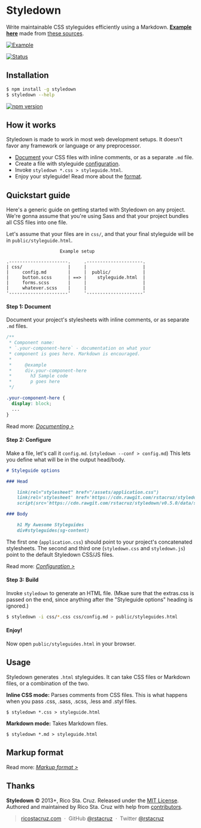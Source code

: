 Styledown
=========

Write maintainable CSS styleguides efficiently using a Markdown.
**[Example here][example]** made from [these sources][example source].

[![Example](https://cdn.rawgit.com/rstacruz/styledown/81a1d9c/examples/screenshot.png)][example]

[![Status](https://travis-ci.org/rstacruz/styledown.png?branch=master)](https://travis-ci.org/rstacruz/styledown)

Installation
------------

``` bash
$ npm install -g styledown
$ styledown --help
```

[![npm version](https://badge.fury.io/js/styledown.svg)](https://npmjs.org/package/styledown "View this project on npm")

[example]: http://cdn.rawgit.com/rstacruz/styledown/v0.5.0/examples/bootstrap/index.html
[example source]: https://github.com/rstacruz/styledown/tree/master/examples/bootstrap

How it works
------------

Styledown is made to work in most web development setups. It doesn't favor any 
framework or language or any preprocessor.

 * [Document][doc] your CSS files with inline comments, or as a separate `.md` file.
 * Create a file with styleguide [configuration][conf].
 * Invoke `styledown *.css > styleguide.html`.
 * Enjoy your styleguide! Read more about the [format][fmt].

[doc]: docs/Documenting.md
[conf]: docs/Configuration.md
[fmt]: docs/Format.md

Quickstart guide
----------------

Here's a generic guide on getting started with Styledown on any project. We're
gonna assume that you're using Sass and that your project bundles all CSS files
into one file.

Let's assume that your files are in `css/`, and that your final styleguide will
be in `public/styleguide.html`.

```
                    Example setup

.----------------------.     .---------------------.
| css/                 |     |                     |
|     config.md        |     |  public/            |
|     button.scss      | ==> |    styleguide.html  |
|     forms.scss       |     |                     |
|     whatever.scss    |     |                     |
'----------------------'     '---------------------'
```

#### Step 1: Document

Document your project's stylesheets with inline comments, or as separate `.md`
files.

```css
/**
 * Component name:
 * `.your-component-here` - documentation on what your
 * component is goes here. Markdown is encouraged.
 *
 *     @example
 *     div.your-component-here
 *       h3 Sample code
 *       p goes here
 */

.your-component-here {
  display: block;
  ...
}
```

Read more: *[Documenting >](docs/Documenting.md)*

#### Step 2: Configure

Make a file, let's call it `config.md`. (`styledown --conf > config.md`) This
lets you define what will be in the output head/body.

```markdown
# Styleguide options

### Head

    link(rel="stylesheet" href="/assets/application.css")
    link(rel='stylesheet' href='https://cdn.rawgit.com/rstacruz/styledown/v0.5.0/data/styledown.css')
    script(src='https://cdn.rawgit.com/rstacruz/styledown/v0.5.0/data/styledown.js')

### Body

    h1 My Awesome Styleguides
    div#styleguides(sg-content)
```

The first one (`application.css`) should point to your project's concatenated
stylesheets. The second and third one (`styledown.css` and `styledown.js`)
point to the default Styledown CSS/JS files.

Read more: *[Configuration >](docs/Configuration.md)*

#### Step 3: Build

Invoke `styledown` to generate an HTML file. (Mkae sure that the extras.css is
passed on the end, since anything after the "Styleguide options" heading is ignored.)

```bash
$ styledown -i css/*.css css/config.md > public/styleguides.html
```

#### Enjoy!

Now open `public/styleguides.html` in your browser.

Usage
-----

Styledown generates `.html` styleguides. It can take CSS files or Markdown 
files, or a combination of the two.

__Inline CSS mode:__ Parses comments from CSS files. This is what happens when 
you pass .css, .sass, .scss, .less and .styl files.

```
$ styledown *.css > styleguide.html
```

__Markdown mode:__ Takes Markdown files.

```
$ styledown *.md > styleguide.html
```

Markup format
-------------

Read more: *[Markup format >](docs/Format.md)*

Thanks
------

**Styledown** © 2013+, Rico Sta. Cruz. Released under the [MIT License].<br>
Authored and maintained by Rico Sta. Cruz with help from [contributors].

> [ricostacruz.com](http://ricostacruz.com) &nbsp;&middot;&nbsp;
> GitHub [@rstacruz](https://github.com/rstacruz) &nbsp;&middot;&nbsp;
> Twitter [@rstacruz](https://twitter.com/rstacruz)

[MIT License]: http://mit-license.org/
[contributors]: http://github.com/rstacruz/styledown/contributors
[highlight.js]: http://highlightjs.org/
[Jade]: http://jade-lang.com/
